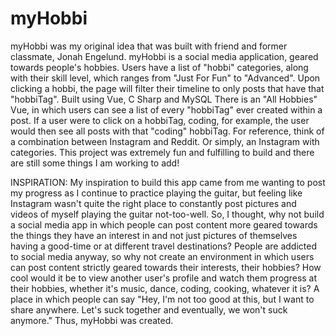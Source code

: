 # myHobbi

myHobbi was my original idea that was built with friend and former classmate, Jonah Engelund. myHobbi is a social media application, geared towards people's hobbies. Users have a list of "hobbi" categories, along with their skill level, which ranges from "Just For Fun" to "Advanced". Upon clicking a hobbi, the page will filter their timeline to only posts that have that "hobbiTag". Built using Vue, C Sharp and MySQL
There is an "All Hobbies" Vue, in which users can see a list of every "hobbiTag" ever created within a post. If a user were to click on a hobbiTag, coding, for example, the user would then see all posts with that "coding" hobbiTag.
For reference, think of a combination between Instagram and Reddit. Or simply, an Instagram with categories.
This project was extremely fun and fulfilling to build and there are still some things I am working to add!

INSPIRATION:
My inspiration to build this app came from me wanting to post my progress as I continue to practice playing the guitar, but feeling like Instagram wasn't quite the right place to constantly post pictures and videos of myself playing the guitar not-too-well.
So, I thought, why not build a social media app in which people can post content more geared towards the things they have an interest in and not just pictures of themselves having a good-time or at different travel destinations? People are addicted to social media anyway, so why not create an environment in which users can post content strictly geared towards their interests, their hobbies? How cool would it be to view another user's profile and watch them progress at their hobbies, whether it's music, dance, coding, cooking, whatever it is? A place in which people can say "Hey, I'm not too good at this, but I want to share anywhere. Let's suck together and eventually, we won't suck anymore." 
Thus, myHobbi was created.

